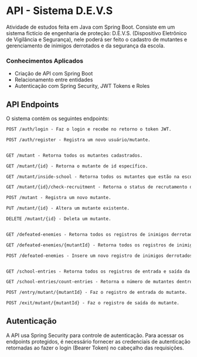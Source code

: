 # API - Sistema D.E.V.S

Atividade de estudos feita em Java com Spring Boot. 
Consiste em um sistema fictício de engenharia de proteção: D.E.V.S. (Dispositivo Eletrônico de Vigilância e
Segurança), nele poderá ser feito o cadastro de mutantes e gerenciamento de inimigos derrotados e da segurança da escola.

### Conhecimentos Aplicados 
- Criação de API com Spring Boot
- Relacionamento entre entidades
- Autenticação com Spring Security, JWT Tokens e Roles

## API Endpoints
O sistema contém os seguintes endpoints:

```markdown
POST /auth/login - Faz o login e recebe no retorno o token JWT.

POST /auth/register - Registra um novo usuário/mutante.


GET /mutant - Retorna todos os mutantes cadastrados.

GET /mutant/{id} - Retorna o mutante de id específico.

GET /mutant/inside-school - Retorna todos os mutantes que estão na escola.

GET /mutant/{id}/check-recruitment - Retorna o status de recrutamento do programa E.S.P.A.D.A.

POST /mutant - Registra um novo mutante.

PUT /mutant/{id} - Altera um mutante existente.

DELETE /mutant/{id} - Deleta um mutante.


GET /defeated-enemies - Retorna todos os registros de inimigos derrotados.

GET /defeated-enemies/{mutantId} - Retorna todos os registros de inimigos derrotados por um mutante específico.

POST /defeated-enemies - Insere um novo registro de inimigos derrotados.


GET /school-entries - Retorna todos os registros de entrada e saída da escola.

GET /school-entries/count-entries - Retorna o número de mutantes dentro da escola.

POST /entry/mutant/{mutantId} - Faz o registro de entrada do mutante.

POST /exit/mutant/{mutantId} - Faz o registro de saída do mutante.
```

## Autenticação

A API usa Spring Security para controle de autenticação.
Para acessar os endpoints protegidos, é necessário fornecer as credenciais de autenticação retornadas ao fazer o login (Bearer Token) no cabeçalho das requisições.